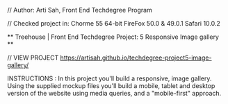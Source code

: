 // Author: Arti Sah, Front End Techdegree Program

// Checked project in: Chorme 55 64-bit FireFox 50.0 & 49.0.1 Safari 10.0.2

** Treehouse | Front End Techdegree Project: 5 Responsive Image gallery **

// VIEW PROJECT https://artisah.github.io/techdegree-project5-image-gallery/

INSTRUCTIONS : In this project you'll build a responsive, image gallery. Using the supplied mockup files you'll build a mobile, tablet and desktop version of the website using media queries, and a "mobile-first" approach.
